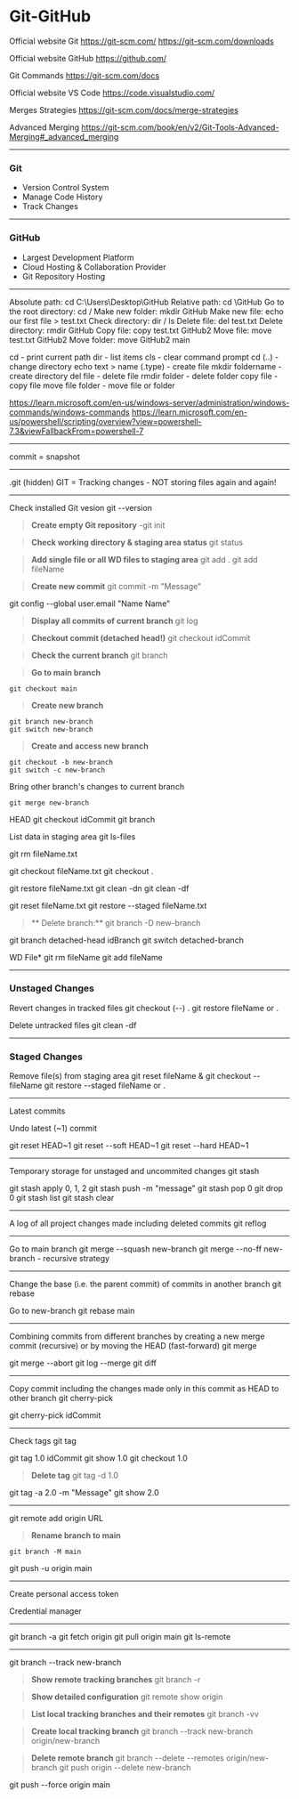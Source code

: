 # Git-GitHub

Official website Git
https://git-scm.com/
https://git-scm.com/downloads

Official website GitHub
https://github.com/

Git Commands
https://git-scm.com/docs

Official website VS Code
https://code.visualstudio.com/

Merges Strategies
https://git-scm.com/docs/merge-strategies

Advanced Merging
https://git-scm.com/book/en/v2/Git-Tools-Advanced-Merging#_advanced_merging

---

### **Git**

- Version Control System
- Manage Code History
- Track Changes

---

### **GitHub**

- Largest Development Platform
- Cloud Hosting & Collaboration Provider
- Git Repository Hosting

---

Absolute path: cd C:\Users\Desktop\GitHub
Relative path: cd \GitHub
Go to the root directory: cd /
Make new folder: mkdir GitHub
Make new file: echo our first file > test.txt
Check directory: dir / ls
Delete file: del test.txt
Delete directory: rmdir GitHub
Copy file: copy test.txt GitHub2
Move file: move test.txt GitHub2
Move folder: move GitHub2 main

cd - print current path
dir - list items
cls - clear command prompt
cd (..) - change directory
echo text > name (.type) - create file
mkdir foldername - create directory
del file - delete file
rmdir folder - delete folder
copy file - copy file
move file folder - move file or folder

https://learn.microsoft.com/en-us/windows-server/administration/windows-commands/windows-commands
https://learn.microsoft.com/en-us/powershell/scripting/overview?view=powershell-7.3&viewFallbackFrom=powershell-7

---

commit = snapshot

---

.git (hidden)
GIT = Tracking changes - NOT storing files again and again!

---

Check installed Git vesion
git --version


> **Create empty Git repository**
-git init

> **Check working directory & staging area status**
git status

> **Add single file or all WD files to staging area**
git add .
git add fileName

> **Create new commit**
git commit -m "Message"

git config --global user.email "Name Name"

> **Display all commits of current branch**
git log

> **Checkout commit (detached head!)**
git checkout idCommit

> **Check the current branch**
git branch

> **Go to main branch**
```
git checkout main
```

> **Create new branch**
```
git branch new-branch
git switch new-branch
```

> **Create and access new branch**
```
git checkout -b new-branch
git switch -c new-branch
```

Bring other branch's changes to current branch
```
git merge new-branch
```

HEAD
git checkout idCommit
git branch





List data in staging area
git ls-files

git rm fileName.txt

git checkout fileName.txt
git checkout .

git restore fileName.txt
git clean -dn
git clean -df

git reset fileName.txt
git restore --staged fileName.txt


> ** Delete branch:**
git branch -D new-branch

git branch detached-head idBranch
git switch detached-branch


WD File*
git rm fileName
git add fileName

---

### Unstaged Changes

Revert changes in tracked files
git checkout (--) .
git restore fileName or .

Delete untracked files
git clean -df

---

### Staged Changes

Remove file(s) from staging area
git reset fileName &
git checkout -- fileName
git restore --staged fileName or .

---

Latest commits

Undo latest (~1) commit

git reset HEAD~1
git reset --soft HEAD~1
git reset --hard HEAD~1

---



Temporary storage for unstaged and uncommited changes
git stash

git stash apply 0, 1, 2
git stash push -m "message"
git stash pop 0
git drop 0
git stash list
git stash clear

---
A log of all project changes made including deleted commits
git reflog

---

Go to main branch
git merge --squash new-branch
git merge --no-ff new-branch   - recursive strategy

---

Change the base (i.e. the parent commit) of commits in another branch
git rebase

Go to new-branch
git rebase main

---
Combining commits from different branches by creating a new merge commit (recursive) or by moving the HEAD (fast-forward)
git merge

git merge --abort
git log --merge
git diff

---

Copy commit including the changes made only in this commit as HEAD to other branch
git cherry-pick

git cherry-pick idCommit

---

Check tags
git tag

git tag 1.0 idCommit
git show 1.0
git checkout 1.0

> **Delete tag**
git tag -d 1.0

git tag -a 2.0 -m "Message"
git show 2.0

---

git remote add origin URL

> **Rename branch to main**
```
git branch -M main
```

git push -u origin main

---

Create personal access token

Credential manager

---

git branch -a
git fetch origin
git pull origin main
git ls-remote

---

git branch --track new-branch

> **Show remote tracking branches**
git branch -r

> **Show detailed configuration**
git remote show origin

> **List local tracking branches and their remotes**
git branch -vv

> **Create local tracking branch**
git branch --track new-branch origin/new-branch


> **Delete remote branch**
git branch --delete --remotes origin/new-branch
git push origin --delete new-branch

git push --force origin main

